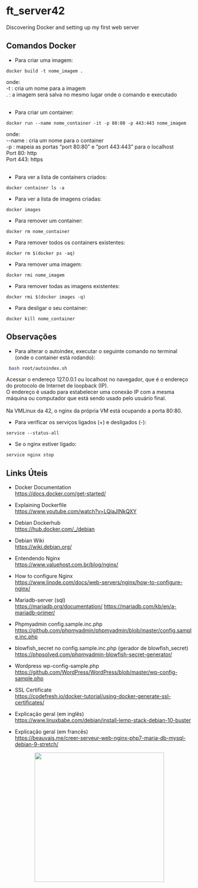 # ft_server42
Discovering Docker and setting up my first web server

## Comandos Docker

- Para criar uma imagem:
```shell
docker build -t nome_imagem .
```
onde:<br>
-t : cria um nome para a imagem<br>
. : a imagem será salva no mesmo lugar onde o comando e executado<br>
<br>
- Para criar um container:
```shell
docker run --name nome_container -it -p 80:80 -p 443:443 nome_imagem
```
onde:<br>
--name : cria um nome para o container<br>
-p : mapeia as portas “port 80:80” e “port 443:443” para o localhost<br>
Port 80: http<br>
Port 443: https<br>
<br>
- Para ver a lista de containers criados:<br>
```shell
docker container ls -a
```

- Para ver a lista de imagens criadas:<br>

```shell
docker images
```

- Para remover um container:<br>

```shell
docker rm nome_container
```

- Para remover todos os containers existentes:<br>

```shell
docker rm $(docker ps -aq)
```

- Para remover uma imagem:<br>

```shell
docker rmi nome_imagem
```

- Para remover todas as imagens existentes:<br>

```shell
docker rmi $(docker images -q)
```

- Para desligar o seu container:<br>

```shell
docker kill nome_container
```

## Observações<br>
- Para alterar o autoindex, executar o seguinte comando no terminal (onde o container está rodando):
```bash
 bash root/autoindex.sh
```
Acessar o endereço 127.0.0.1 ou localhost no navegador, que é o endereço do protocolo de Internet de loopback (IP).<br> 
O endereço é usado para estabelecer uma conexão IP com a mesma máquina ou computador que está sendo usado pelo usuário final.<br>
<br>
Na VMLinux da 42, o nginx da própria VM está ocupando a porta 80:80.<br>
- Para verificar os serviços ligados (+) e desligados (-): 
```shell
service --status-all
```
- Se o nginx estiver ligado: 
```shell
service nginx stop
```

## Links Úteis<br>
- Docker Documentation<br>
 <a>https://docs.docker.com/get-started/

- Explaining Dockerfile<br>
<a>https://www.youtube.com/watch?v=LQjaJINkQXY

- Debian Dockerhub<br>
<a>https://hub.docker.com/_/debian

- Debian Wiki<br>
<a>https://wiki.debian.org/

- Entendendo Nginx<br>
<a>https://www.valuehost.com.br/blog/nginx/

- How to configure Nginx<br>
<a>https://www.linode.com/docs/web-servers/nginx/how-to-configure-nginx/

- Mariadb-server (sql)<br>
<a>https://mariadb.org/documentation/
<a>https://mariadb.com/kb/en/a-mariadb-primer/

- Phpmyadmin config.sample.inc.php<br>
<a>https://github.com/phpmyadmin/phpmyadmin/blob/master/config.sample.inc.php

- blowfish_secret no config.sample.inc.php (gerador de blowfish_secret)<br>
<a>https://phpsolved.com/phpmyadmin-blowfish-secret-generator/

- Wordpress wp-config-sample.php<br>
<a>https://github.com/WordPress/WordPress/blob/master/wp-config-sample.php

- SSL Certificate<br>
<a>https://codefresh.io/docker-tutorial/using-docker-generate-ssl-certificates/
 
- Explicação geral (em inglês)<br>
<a>https://www.linuxbabe.com/debian/install-lemp-stack-debian-10-buster

- Explicação geral (em francês)<br>
<a>https://beauvais.me/creer-serveur-web-nginx-php7-maria-db-mysql-debian-9-stretch/

<p align="center">
<img src="https://user-images.githubusercontent.com/59845902/80297303-46a03e00-8758-11ea-93c6-805c0d36066b.gif" width="350"/>
</p>
